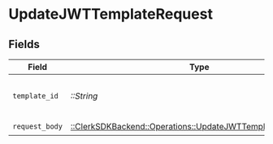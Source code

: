 # UpdateJWTTemplateRequest


## Fields

| Field                                                                                                                  | Type                                                                                                                   | Required                                                                                                               | Description                                                                                                            |
| ---------------------------------------------------------------------------------------------------------------------- | ---------------------------------------------------------------------------------------------------------------------- | ---------------------------------------------------------------------------------------------------------------------- | ---------------------------------------------------------------------------------------------------------------------- |
| `template_id`                                                                                                          | *::String*                                                                                                             | :heavy_check_mark:                                                                                                     | The ID of the JWT template to update                                                                                   |
| `request_body`                                                                                                         | [::ClerkSDKBackend::Operations::UpdateJWTTemplateRequestBody](../../models/operations/updatejwttemplaterequestbody.md) | :heavy_check_mark:                                                                                                     | N/A                                                                                                                    |
